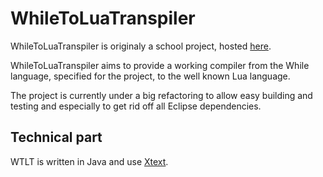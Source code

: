 WhileToLuaTranspiler
===

WhileToLuaTranspiler is originaly a school project, hosted
[here](https://github.com/fleimme/comp).


WhileToLuaTranspiler aims to provide a working compiler from the While
language, specified for the project, to the well known Lua language.


The project is currently under a big refactoring to allow easy building
and testing and especially to get rid off all Eclipse dependencies.


Technical part
--

WTLT is written in Java and use [Xtext](http://www.eclipse.org/Xtext/).
